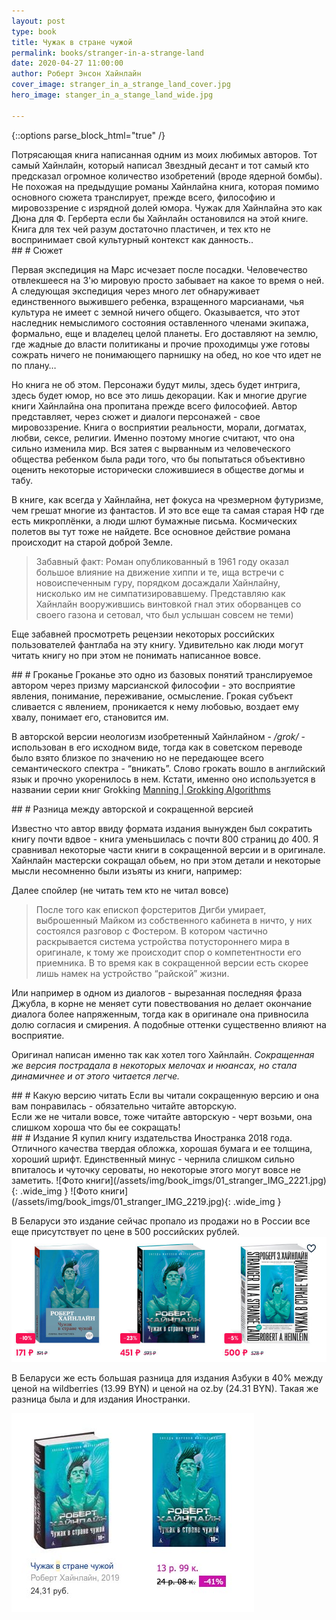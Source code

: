 ```yaml
---
layout: post
type: book
title: Чужак в стране чужой
permalink: books/stranger-in-a-strange-land
date: 2020-04-27 11:00:00
author: Роберт Энсон Хайнлайн
cover_image: stranger_in_a_strange_land_cover.jpg
hero_image: stanger_in_a_stange_land_wide.jpg

---
```

{::options parse_block_html="true" /}

<section class="summary">
Потрясающая книга написанная одним из моих любимых авторов. Тот самый Хайнлайн, который написал Звездный десант и тот самый кто предсказал огромное количество изобретений (вроде ядерной бомбы). <br>
Не похожая на предыдущие романы Хайнлайна книга, которая помимо основного сюжета транслирует, прежде всего, философию и мировоззрение с изрядной долей юмора. Чужак для Хайнлайна это как Дюна для Ф. Герберта если бы Хайнлайн остановился на этой книге.<br>
Книга для тех чей разум достаточно пластичен, и тех кто не воспринимает свой культурный контекст как данность..
</section>

<section class="standart">
## # Сюжет

Первая экспедиция на Марс исчезает после посадки. Человечество отвлекшееся на 3'ю мировую просто забывает на какое то время о ней. А следующая экспедиция через много лет обнаруживает единственного выжившего ребенка,  взращенного  марсианами, чья культура не имеет с земной ничего общего. Оказывается, что этот наследник немыслимого состояния оставленного членами экипажа, формально, еще и владелец целой планеты. Его доставляют на землю, где жадные до власти политиканы и прочие проходимцы уже готовы сожрать ничего не понимающего парнишку на обед, но кое что идет не по плану…

Но книга не об этом. Персонажи будут милы, здесь будет интрига, здесь будет юмор, но все это лишь декорации. Как и многие другие книги Хайнлайна она пропитана прежде всего философией. Автор представляет, через сюжет и диалоги персонажей - свое мировоззрение. Книга о восприятии реальности, морали, догматах, любви, сексе, религии. Именно поэтому многие считают, что она сильно изменила мир. Вся затея с вырванным из человеческого общества ребенком была ради того, что бы попытаться объективно оценить некоторые исторически сложившиеся в обществе догмы и табу. 

В книге, как всегда у Хайнлайна, нет фокуса на чрезмерном футуризме, чем грешат многие из фантастов. И это все еще та самая старая НФ где есть микроплёнки, а люди шлют бумажные письма. Космических полетов вы тут тоже не найдете. Все основное действие романа происходит на старой доброй Земле.

> Забавный факт: 
> Роман опубликованный в 1961 году оказал большое влияние на движение хиппи и те, ища встречи с новоиспеченным гуру, порядком досаждали Хайнлайну, нисколько им не симпатизировавшему.
> Представляю как Хайнлайн вооружившись винтовкой гнал этих оборванцев со своего газона и сетовал, что был услышан совсем не теми)

Еще забавней просмотреть рецензии некоторых российских пользователей фантлаба на эту книгу. Удивительно как люди могут читать книгу но при этом не понимать написанное вовсе.

</section>


<section class="standart">
## # Гроканье
Гроканье это одно из базовых понятий транслируемое автором через призму марсианской философии - это восприятие явления, понимание, переживание, осмысление. Грокая субъект сливается с явлением, проникается к нему любовью, воздает ему хвалу, понимает его, становится им. 

В авторской версии неологизм изобретенный Хайнлайном - */grok/* - использован в его исходном виде, тогда как в советском переводе было взято близкое по значению но не передающее всего семантического спектра - “вникать”. 
Слово грокать вошло в английский язык и прочно укоренилось в нем. Кстати, именно оно используется в названии серии книг Grokking [Manning | Grokking Algorithms](https://www.manning.com/books/grokking-algorithms)

</section>

<section class="standart">
## # Разница между авторской и сокращенной версией

Известно что автор ввиду формата издания вынужден был сократить книгу почти вдвое - книга уменьшилась с почти 800 страниц до 400.
Я сравнивал некоторые части книги в сокращенной версии и в оригинале. Хайнлайн мастерски сокращал обьем, но при этом детали и некоторые мысли несомненно были изъяты из книги, например:

Далее спойлер (не читать тем кто не читал вовсе)
> После того как епископ форстеритов Дигби умирает, выброшенный Майком из собственного кабинета в ничто, у них состоялся разговор с Фостером. В котором частично раскрывается система устройства потустороннего мира в оригинале, к тому же происходит спор о компетентности его приемника. В то время как в сокращенной версии есть скорее лишь намек на устройство “райской” жизни.

Или например в одном из диалогов - вырезанная последняя фраза  Джубла, в корне не меняет сути повествования но делает окончание диалога более напряженным, тогда как в оригинале она привносила долю согласия и смирения.  А подобные оттенки существенно влияют на восприятие. 

Оригинал написан именно так как хотел того Хайнлайн. *Сокращенная же версия пострадала в некоторых мелочах и нюансах, но стала динамичнее и от этого читается легче.*

</section>

<section class="standart">
## # Какую версию читать
Если вы читали сокращенную версию и она вам понравилась - обязательно читайте авторскую. <br>
Если же не читали вовсе, тоже читайте авторскую - черт возьми, она слишком хороша что бы ее сокращать!
</section>

<section class="standart">
## # Издание
Я купил книгу издательства Иностранка 2018 года. Отличного качества твердая обложка, хорошая бумага и ее толщина, хороший шрифт. Единственный минус - чернила слишком сильно впиталось и чуточку сероваты, но некоторые этого могут вовсе не заметить.
![Фото книги](/assets/img/book_imgs/01_stranger_IMG_2221.jpg){: .wide_img }
![Фото книги](/assets/img/book_imgs/01_stranger_IMG_2219.jpg){: .wide_img }

В Беларуси это издание сейчас пропало из продажи но в России все еще присутствует по цене в 500 российских рублей. 
![Фото книги](/assets/img/book_imgs/01_stranger_rus_compare.jpg)

В Беларуси же есть большая разница для издания Азбуки в 40% между ценой на wildberries (13.99 BYN) и ценой на oz.by (24.31 BYN). Такая же разница была и для издания Иностранки.

![Фото книги](/assets/img/book_imgs/stanger_compare.jpg)
</section>
